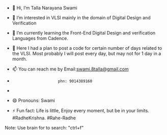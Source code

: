 - 👋 Hi, I’m Talla Narayana Swami
- 👀 I’m interested in VLSI mainly in the domain of Digital Design and Verification
- 🌱 I’m currently learning the Front-End Digital Design and verification Languages from Cadence.
- 💞️ Here I had a plan to post a code for certain number of days related to the VLSI.
   Most probably I will post every day, but may not for 1 day in a month.
  

- 📫 You can reach me by Email:swami.8talla@gmail.com
-                         phn: 9014389160
-                     
- 😄 Pronouns: Swami
- ⚡ Fun fact: Life is little, Enjoy every moment, but be in your limits.
      #RadheKrishna.   #Rahe-Radhe 
<!---
t-swami/t-swami is a ✨ special ✨ repository because its `README.md` (this file) appears on your GitHub profile..
---> 

Note: Use brain for to search: "ctrl+f"
